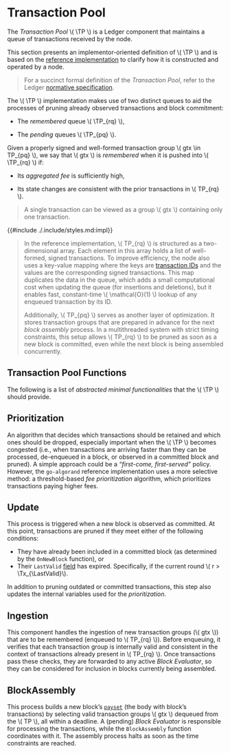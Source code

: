 $$
\newcommand \TP {\mathrm{TxPool}}
\newcommand \Tx {\mathrm{Tx}}
\newcommand \LastValid {\mathrm{LastValid}}
$$

# Transaction Pool

The _Transaction Pool_ \\( \TP \\) is a Ledger component that maintains a queue of
transactions received by the node.

This section presents an implementor-oriented definition of \\( \TP \\) and is based
on the [reference implementation](https://github.com/algorand/go-algorand/blob/b6e5bcadf0ad3861d4805c51cbf3f695c38a93b7/data/pools/transactionPool.go#L52)
to clarify how it is constructed and operated by a node.

> For a succinct formal definition of the _Transaction Pool_, refer to the Ledger
> [normative specification](./ledger.md#transaction-pool).

The \\( \TP \\) implementation makes use of two distinct queues to aid the processes
of pruning already observed transactions and block commitment:

- The _remembered_ queue \\( \TP_{rq} \\),

- The _pending_ queues \\( \TP_{pq} \\).

Given a properly signed and well-formed transaction group \\( gtx \in TP_{pq} \\),
we say that \\( gtx \\) is _remembered_ when it is pushed into \\( \TP_{rq} \\) if:

- Its _aggregated fee_ is sufficiently high,

- Its state changes are consistent with the prior transactions in \\( TP_{rq} \\).

> A single transaction can be viewed as a group \\( gtx \\) containing only one
> transaction.

{{#include ./.include/styles.md:impl}}
> In the reference implementation, \\( TP_{rq} \\) is structured as a two-dimensional
> array. Each element in this array holds a list of well-formed, signed transactions.
> To improve efficiency, the node also uses a key-value mapping where the keys are
> [transaction IDs](./ledger.md#transaction) and the values are the corresponding
> signed transactions. This map duplicates the data in the queue, which adds a small
> computational cost when updating the queue (for insertions and deletions), but
> it enables fast, constant-time \\( \mathcal{O}(1) \\) lookup of any enqueued transaction
> by its ID.
> 
> Additionally, \\( TP_{pq} \\) serves as another layer of optimization. It stores
> transaction groups that are prepared in advance for the next _block assembly_
> process. In a multithreaded system with strict timing constraints, this setup
> allows \\( TP_{rq} \\) to be pruned as soon as a new block is committed, even
> while the next block is being assembled concurrently.

## Transaction Pool Functions

The following is a list of _abstracted minimal functionalities_ that the \\( \TP \\)
should provide.

## Prioritization

An algorithm that decides which transactions should be retained and which ones should
be dropped, especially important when the \\( \TP \\) becomes congested (i.e., when
transactions are arriving faster than they can be processed, de-enqueued in a block,
or observed in a committed block and pruned). A simple approach could be a _“first-come,
first-served”_ policy. However, the `go-algorand` reference implementation uses a
more selective method: a threshold-based _fee prioritization_ algorithm, which prioritizes
transactions paying higher fees.

## Update

This process is triggered when a new block is observed as committed. At this point,
transactions are pruned if they meet either of the following conditions:

- They have already been included in a committed block (as determined by the `OnNewBlock`
function), or
- Their `LastValid` [field]((./ledger.md#transactions)) has expired. Specifically,
if the current round \\( r > \Tx_{\LastValid}\\).

In addition to pruning outdated or committed transactions, this step also updates 
the internal variables used for the _prioritization_.

## Ingestion

This component handles the ingestion of new transaction groups (\\( gtx \\)) that
are to be remembered (enqueued to \\( TP_{rq} \\)). Before enqueuing, it verifies
that each transaction group is internally valid and consistent in the context of
transactions already present in \\( TP_{rq} \\). Once transactions pass these checks,
they are forwarded to any active _Block Evaluator_, so they can be considered for
inclusion in blocks currently being assembled.

## BlockAssembly

This process builds a new block’s [`payset`](./ledger.md#blocks) (the body with block’s
transactions) by selecting valid transaction groups \\( gtx \\) dequeued from the
\\( TP \\), all within a deadline. A (pending) _Block Evaluator_ is responsible
for processing the transactions, while the `BlockAssembly` function coordinates
with it. The assembly process halts as soon as the time constraints are reached.